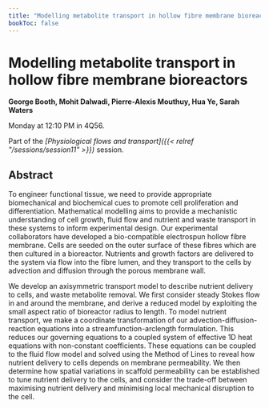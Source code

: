 ```yaml
---
title: "Modelling metabolite transport in hollow fibre membrane bioreactors"
bookToc: false
---
```


# Modelling metabolite transport in hollow fibre membrane bioreactors

**George Booth, Mohit Dalwadi, Pierre-Alexis Mouthuy, Hua Ye, Sarah Waters**

Monday at 12:10 PM in 4Q56.

Part of the *[Physiological flows and transport]({{< relref "/sessions/session11" >}})* session.

## Abstract

To engineer functional tissue, we need to provide appropriate biomechanical and biochemical cues to promote cell proliferation and differentiation. Mathematical modelling aims to provide a mechanistic understanding of cell growth, fluid flow and nutrient and waste transport in these systems to inform experimental design. Our experimental collaborators have developed a bio-compatible electrospun hollow fibre membrane. Cells are seeded on the outer surface of these fibres which are then cultured in a bioreactor. Nutrients and growth factors are delivered to the system via flow into the fibre lumen, and they transport to the cells by advection and diffusion through the porous membrane wall.

We develop an axisymmetric transport model to describe nutrient delivery to cells, and waste metabolite removal. We first consider steady Stokes flow in and around the membrane, and derive a reduced model by exploiting the small aspect ratio of bioreactor radius to length. To model nutrient transport, we make a coordinate transformation of our advection-diffusion-reaction equations into a streamfunction-arclength formulation. This reduces our governing equations to a coupled system of effective 1D heat equations with non-constant coefficients. These equations can be coupled to the fluid flow model and solved using the Method of Lines to reveal how nutrient delivery to cells depends on membrane permeability. We then determine how spatial variations in scaffold permeability can be established to tune nutrient delivery to the cells, and consider the trade-off between maximising nutrient delivery and minimising local mechanical disruption to the cell.


